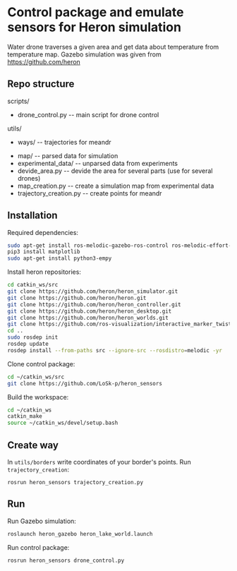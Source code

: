 # Control package and emulate sensors for Heron simulation
Water drone traverses a given area and get data about temperature from temperature map.
Gazebo simulation was given from https://github.com/heron

## Repo structure

scripts/
* drone_control.py -- main script for drone control 

utils/
   - ways/ -- trajectories for meandr
   *  map/ -- parsed data for simulation 
   * experimental_data/ -- unparsed data from experiments
   * devide_area.py -- devide the area for several parts (use for several  drones)
   * map_creation.py -- create a simulation map from experimental data
   * trajectory_creation.py -- create points for meandr 


## Installation

Required dependencies:

```bash
sudo apt-get install ros-melodic-gazebo-ros-control ros-melodic-effort-controllers ros-melodic-joint-state-controller ros-melodic-imu-tools ros-melodic-uuv-simulator ros-melodic-lms1xx
pip3 install matplotlib
sudo apt-get install python3-empy
```

Install heron repositories:
```bash
cd catkin_ws/src
git clone https://github.com/heron/heron_simulator.git
git clone https://github.com/heron/heron.git
git clone https://github.com/heron/heron_controller.git
git clone https://github.com/heron/heron_desktop.git
git clone https://github.com/heron/heron_worlds.git
git clone https://github.com/ros-visualization/interactive_marker_twist_server.git
cd ..
sudo rosdep init
rosdep update
rosdep install --from-paths src --ignore-src --rosdistro=melodic -yr
```
Clone control package:
```bash
cd ~/catkin_ws/src
git clone https://github.com/LoSk-p/heron_sensors
```
Build the workspace:
```bash
cd ~/catkin_ws
catkin_make
source ~/catkin_ws/devel/setup.bash
```

## Create way
In `utils/borders` write coordinates of your border's points.
Run `trajectory_creation`:
```
rosrun heron_sensors trajectory_creation.py
```
## Run
Run Gazebo simulation:
```bash
roslaunch heron_gazebo heron_lake_world.launch
```
Run control package:
```bash
rosrun heron_sensors drone_control.py
```
